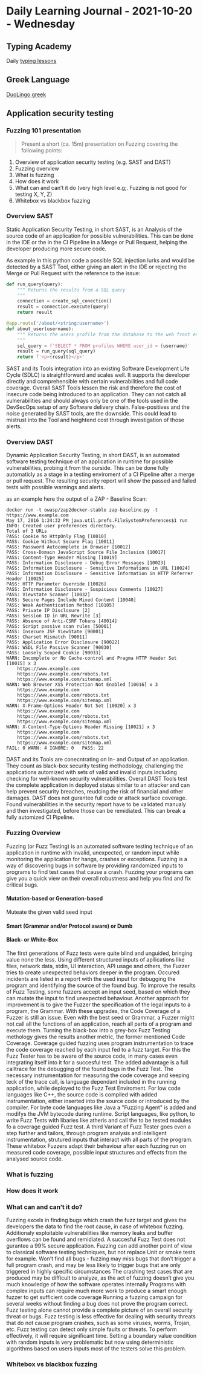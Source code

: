# Daily Learning Journal - 2021-10-20 - Wednesday

## Typing Academy

Daily [typing lessons](https://www.typing.academy/typing-tutor/lessons)

## Greek Language

[DuoLingo greek](https://www.duolingo.com/learn)

## Application security testing

### Fuzzing 101 presentation

> Present a short (ca. 15m) presentation on Fuzzing covering the following points:

1. Overview of application security testing (e.g. SAST and DAST)
2. Fuzzing overview
3. What is fuzzing
4. How does it work
5. What can and can’t it do (very high level e.g;. Fuzzing is not good for
testing X, Y, Z)
6. Whitebox vs blackbox fuzzing

### Overview SAST

Static Application Security Testing, in short SAST, is an Analysis of the source code of an application for possible vulnerabilities.
This can be done in the IDE or the in the CI Pipeline in a Merge or Pull Request, helping the developer producing more secure code.

As example in this python code a possible SQL injection lurks and would be detected by a SAST Tool, either giving an alert in the IDE or rejecting the Merge or Pull Request with the reference to the issue:

```python
def run_query(query):
    """ Returns the results from a SQL query
    """
    connection = create_sql_conection()
    result = connection.execute(query)
    return result

@app.route('/about/<string:username>')
def about_user(username):
    """ Returns the users profile from the database to the web front end
    """
    sql_query = f'SELECT * FROM profiles WHERE user_id = {username}'
    result = run_query(sql_query)
    return f'<p>{result}</p>'
```

SAST and its Tools integration into an existing Software Development Life Cycle (SDLC) is straightforward and scales well. It supports the developer directly and comprehensible with certain vulnerabilities and full code coverage. Overall SAST Tools lessen the risk and therefore the cost of insecure code being introduced to an application.
They can not catch all vulnerabilities and should always only be one of the tools used in the DevSecOps setup of any Software delivery chain.
False-positives and the noise generated by SAST tools, are the downside. This could lead to mistrust into the Tool and heightend cost through investigation of those alerts.

### Overview DAST

Dynamic Application Security Testing, in short DAST, is an automated software testing technique of an application in runtime for possible vulnerabilities, probing it from the ourside.
This can be done fully automaticly as a stage in a testing enviroment of a CI Pipeline after a merge or pull request. The resulting security report will show the passed and failed tests with possible warnings and alerts.

as an example here the output of a ZAP - Baseline Scan:

```log
docker run -t owasp/zap2docker-stable zap-baseline.py -t https://www.example.com
May 17, 2016 1:24:32 PM java.util.prefs.FileSystemPreferences$1 run
INFO: Created user preferences directory.
Total of 3 URLs
PASS: Cookie No HttpOnly Flag [10010]
PASS: Cookie Without Secure Flag [10011]
PASS: Password Autocomplete in Browser [10012]
PASS: Cross-Domain JavaScript Source File Inclusion [10017]
PASS: Content-Type Header Missing [10019]
PASS: Information Disclosure - Debug Error Messages [10023]
PASS: Information Disclosure - Sensitive Informations in URL [10024]
PASS: Information Disclosure - Sensitive Information in HTTP Referrer Header [10025]
PASS: HTTP Parameter Override [10026]
PASS: Information Disclosure - Suspicious Comments [10027]
PASS: Viewstate Scanner [10032]
PASS: Secure Pages Include Mixed Content [10040]
PASS: Weak Authentication Method [10105]
PASS: Private IP Disclosure [2]
PASS: Session ID in URL Rewrite [3]
PASS: Absence of Anti-CSRF Tokens [40014]
PASS: Script passive scan rules [50001]
PASS: Insecure JSF ViewState [90001]
PASS: Charset Mismatch [90011]
PASS: Application Error Disclosure [90022]
PASS: WSDL File Passive Scanner [90030]
PASS: Loosely Scoped Cookie [90033]
WARN: Incomplete or No Cache-control and Pragma HTTP Header Set [10015] x 3
	https://www.example.com
	https://www.example.com/robots.txt
	https://www.example.com/sitemap.xml
WARN: Web Browser XSS Protection Not Enabled [10016] x 3
	https://www.example.com
	https://www.example.com/robots.txt
	https://www.example.com/sitemap.xml
WARN: X-Frame-Options Header Not Set [10020] x 3
	https://www.example.com
	https://www.example.com/robots.txt
	https://www.example.com/sitemap.xml
WARN: X-Content-Type-Options Header Missing [10021] x 3
	https://www.example.com
	https://www.example.com/robots.txt
	https://www.example.com/sitemap.xml
FAIL: 0	WARN: 4	IGNORE: 0	PASS: 22
```

DAST and its Tools are conecntrating on In- and Output of an application. They count as black-box security testing methodology, challenging the applications automized with sets of valid and invalid inputs including checking for well-known security vulnerabilities. Overall DAST Tools test the complete application in deployed status similar to an attacker and can help prevent security breaches, reudcing the risk of financial and other damages.
DAST does not gurantee full code or attack surface coverage. Found vulnerabilities in the security report have to be validated manualy and then investigated, before those can be remidiated. This can break a fully automized CI Pipeline.

### Fuzzing Overview

Fuzzing (or Fuzz Testing) is an automated software testing technique of an application in runtime with invalid, unexpected, or random input while monitoring the application for hangs, crashes or exceptions.
Fuzzing is a way of discovering bugs in software by providing randomized inputs to programs to find test cases that cause a crash. Fuzzing your programs can give you a quick view on their overall robustness and help you find and fix critical bugs.

#### Mutation-based or Generation-based

Muteate the given valid seed input

#### Smart (Grammar and/or Protocol aware) or Dumb

#### Black- or White-Box

The first generations of Fuzz tests were quite blind and unguided, bringing value none the less. Using different structured inputs of apllications like files, network data, stdin, UI interaction, API usage and others, the Fuzzer tries to create unexpected behaviors deeper in the program. Occured incidents are listed in a report with the used input for debugging the program and identifying the source of the found bug.
To improve the results of Fuzz Testing, some fuzzers accept an input seed, based on which they can mutate the input to find unexpected behaviour. Another approach for improvement is to give the Fuzzer the specification of the legal inputs to a program, the Grammar.
With these upgrades, the Code Coverage of a Fuzzer is still an issue. Even with the best seed or Grammar, a Fuzzer might not call all the functions of an application, reach all parts of a program and execute them.
Turning the black-box into a grey-box Fuzz Testing methology gives the results another metric, the former mentioned Code Coverage. Coverage guided fuzzing uses program instrumentation to trace the code coverage reached by each input fed to a fuzz target.
For this the Fuzz Tester has to be aware of the source code, in many cases even integrating itself into it for a succesful test. The added advantage is a full calltrace for the debugging of the found bugs in the Fuzz Test.
The necessary instrumentation for measuring the code coverage and keeping teck of the trace call, is language dependant included in the running application, while deployed to the Fuzz Test Enviroment.
For low code languages like C++, the source code is compiled with added instrumentation, either inserted into the source code or introduced by the compiler. For byte code languages like Java a "Fuzzing Agent" is added and modifys the JVM bytecode during runtime. Script languages, like python, to write Fuzz Tests with libaries like atheris and call the to be tested modules fo a coverage guided Fuzz test.
A third Variant of Fuzz Tester goes even a step further and tailors, through program analysis and intelligent instrumentation, strutured inputs that interact with all parts of the program. These whitebox Fuzzers adapt their behaviour after each fuzzing run on measured code coverage, possible input structures and effects from the analysed source code.

### What is fuzzing


### How does it work


### What can and can’t it do?

Fuzzing excels in finding bugs which crash the fuzz target and gives the developers the data to find the root cause, in case of whitebox fuzzing. Additionaly exploitable vulnerabilities like memory leaks and buffer overflows can be found and remidiated.
A succesful Fuzz Test does not gurantee a 99% secure application. Fuzzing can add another point of view to classical software testing techniques, but not replace Unit or smoke tests for example.
Won’t find all bugs - fuzzing may miss bugs that don’t trigger a full program crash, and may be less likely to trigger bugs that are only triggered in highly specific circumstances
The crashing test cases that are produced may be difficult to analyze, as the act of fuzzing doesn’t give you much knowledge of how the software operates internally
Programs with complex inputs can require much more work to produce a smart enough fuzzer to get sufficient code coverage
Running a fuzzing campaign for several weeks without finding a bug does not prove the program correct.
Fuzz testing alone cannot provide a complete picture of an overall security threat or bugs.
Fuzz testing is less effective for dealing with security threats that do not cause program crashes, such as some viruses, worms, Trojan, etc.
Fuzz testing can detect only simple faults or threats.
To perform effectively, it will require significant time.
Setting a boundary value condition with random inputs is very problematic but now using deterministic algorithms based on users inputs most of the testers solve this problem.

### Whitebox vs blackbox fuzzing

